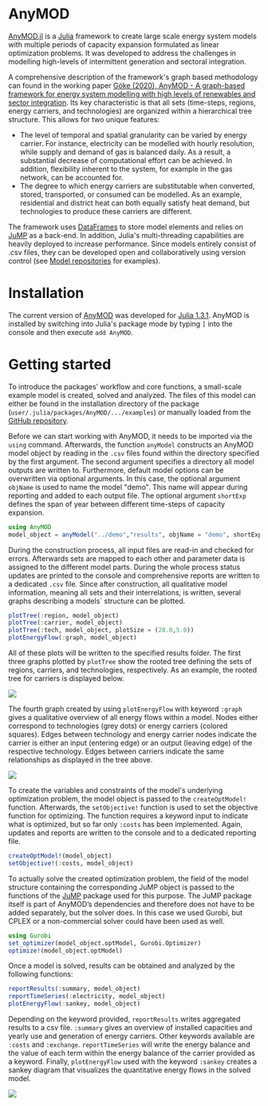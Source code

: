 # AnyMOD

[AnyMOD.jl](https://github.com/leonardgoeke/AnyMOD.jl) is a [Julia](https://julialang.org/) framework to create large scale energy system models with multiple periods of capacity expansion formulated as linear optimization problems. It was developed to address the challenges in modelling high-levels of intermittent generation and sectoral integration.

A comprehensive description of the framework's graph based methodology can found in the working paper [Göke (2020), AnyMOD - A graph-based framework for energy system modelling with high levels of renewables and sector integration](https://arxiv.org/abs/2004.10184). Its key characteristic is that all sets (time-steps, regions, energy carriers, and technologies) are organized within a hierarchical tree structure. This allows for two unique features:
* The level of temporal and spatial granularity can be varied by energy carrier. For instance, electricity can be modelled with hourly resolution, while supply and demand of gas is balanced daily. As a result, a substantial decrease of computational effort can be achieved. In addition, flexibility inherent to the system, for example in the gas network, can be accounted for.
* The degree to which energy carriers are substitutable when converted, stored, transported, or consumed can be modelled. As an example, residential and district heat can both equally satisfy heat demand, but technologies to produce these carriers are different.

The framework uses [DataFrames](https://juliadata.github.io/DataFrames.jl/stable/) to store model elements and relies on [JuMP](https://github.com/JuliaOpt/JuMP.jl) as a back-end. In addition, Julia's multi-threading capabilities are heavily deployed to increase performance. Since models entirely consist of .csv files, they can be developed open and collaboratively using version control (see [Model repositories](@ref) for examples).

# Installation

The current version of [AnyMOD](https://github.com/leonardgoeke/AnyMOD.jl) was developed for [Julia 1.3.1](https://julialang.org/downloads/oldreleases/). AnyMOD is installed by switching into Julia's package mode by typing `]` into the console and then execute `add AnyMOD`.

# Getting started

To introduce the packages’ workflow and core functions, a small-scale example model is created, solved and analyzed. The files of this model can either be found in the installation directory of the package (`user/.julia/packages/AnyMOD/.../examples`) or manually loaded from the [GitHub repository](https://github.com/leonardgoeke/AnyMOD.jl/tree/master/examples/demo).

Before we can start working with AnyMOD, it needs to be imported via the `using` command. Afterwards, the function `anyModel` constructs an AnyMOD model object by reading in the `.csv` files found within the directory specified by the first argument. The second argument specifies a directory all model outputs are written to. Furthermore, default model options can be overwritten via optional arguments. In this case, the optional argument `objName` is used to name the model "demo". This name will appear during reporting and added to each output file. The optional argument `shortExp` defines the span of year between different time-steps of capacity expansion.

```julia
using AnyMOD
model_object = anyModel("../demo","results", objName = "demo", shortExp = 10)
```

During the construction process, all input files are read-in and checked for errors. Afterwards sets are mapped to each other and parameter data is assigned to the different model parts. During the whole process status updates are printed to the console and comprehensive reports are written to a dedicated `.csv` file. Since after construction, all qualitative model information, meaning all sets and their interrelations, is written, several graphs describing a models´ structure can be plotted.

```julia
plotTree(:region, model_object)
plotTree(:carrier, model_object)
plotTree(:tech, model_object, plotSize = (28.0,5.0))
plotEnergyFlow(:graph, model_object)
```

All of these plots will be written to the specified results folder. The first three graphs plotted by `plotTree` show the rooted tree defining the sets of regions, carriers, and technologies, respectively. As an example, the rooted tree for carriers is displayed below.

![](assets/carrier.png)

The fourth graph created by using `plotEnergyFlow` with keyword `:graph` gives a qualitative overview of all energy flows within a model. Nodes either correspond to technologies (grey dots) or energy carriers (colored squares). Edges between technology and energy carrier nodes indicate the carrier is either an input (entering edge) or an output (leaving edge) of the respective technology. Edges between carriers indicate the same relationships as displayed in the tree above.

![](assets/energyFlowGraph.png)

To create the variables and constraints of the model's underlying optimization problem, the model object is passed to the `createOptModel!` function. Afterwards, the `setObjective!` function is used to set the objective function for optimizing. The function requires a keyword input to indicate what is optimized, but so far only `:costs` has been implemented. Again, updates and reports are written to the console and to a dedicated reporting file.

```julia
createOptModel!(model_object)
setObjective!(:costs, model_object)
```

To actually solve the created optimization problem, the field of the model structure containing the corresponding JuMP object is passed to the functions of the [JuMP](https://github.com/JuliaOpt/JuMP.jl) package used for this purpose. The JuMP package itself is part of AnyMOD’s dependencies and therefore does not have to be added separately, but the solver does. In this case we used Gurobi, but CPLEX or a non-commercial solver could have been used as well.

```julia
using Gurobi
set_optimizer(model_object.optModel, Gurobi.Optimizer)
optimize!(model_object.optModel)
```

Once a model is solved, results can be obtained and analyzed by the following functions:

```julia
reportResults(:summary, model_object)
reportTimeSeries(:electricity, model_object)
plotEnergyFlow(:sankey, model_object)
```

Depending on the keyword provided, `reportResults` writes aggregated results to a csv file. `:summary` gives an overview of installed capacities and yearly use and generation of energy carriers. Other keywords available are `:costs` and `:exchange`. `reportTimeSeries` will write the energy balance and the value of each term within the energy balance of the carrier provided as a keyword. Finally, `plotEnergyFlow` used with the keyword `:sankey` creates a sankey diagram that visualizes the quantitative energy flows in the solved model.

![](assets/sankey.png)
